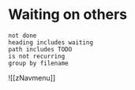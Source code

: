 # Waiting on others
```tasks
not done
heading includes waiting
path includes TODO
is not recurring
group by filename
```

![[zNavmenu]]